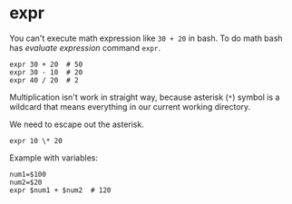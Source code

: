# expr

You can't execute math expression like `30 + 20` in bash. To do math bash has *evaluate
expression* command `expr`.

```shell
expr 30 + 20  # 50
expr 30 - 10  # 20
expr 40 / 20  # 2
```

Multiplication isn't work in straight way, because asterisk (`*`) symbol is a wildcard
that means everything in our current working directory.

We need to escape out the asterisk.

```shell
expr 10 \* 20
```

Example with variables:

```shell
num1=$100
num2=$20
expr $num1 + $num2  # 120  
```
